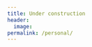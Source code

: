 ```yaml
---
title: Under construction
header:
  image:
permalink: /personal/
---
```


<!--
I created and developed the Python Tool for Micrometeorological Analyses:
[Pymicra](https://pymicra.readthedocs.io/en/latest/). This is an open-source
project hosted on github that you can use of and contribute to.

--

My other side projects can also be accessed using my [Github page](https://github.com/tomchor). Most are
for personal use but they are all open-source and anyone can use them if they
wish to.

--

I am also interested in communicating science in general. Below is a video that I created
along with [TED-Ed](https://ed.ted.com/):

<iframe width="560" height="315" src="https://www.youtube.com/embed/S3i6tJ4XNqA" frameborder="0" allow="accelerometer; autoplay; encrypted-media; gyroscope; picture-in-picture" allowfullscreen></iframe>
 -->
